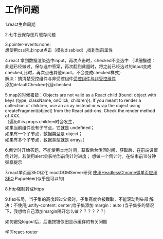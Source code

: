 # 工作问题

1.react生命周期

2.七牛云保存图片缓存问题

3.pointer-events:none;   
    想使用css禁止input点击（模拟disabled）,找到当前属性

4.react 拿到数据渲染选中input，再次点击时，checked不会选中
（详细描述：此题已经做过，保存选中答案，再次翻到此题时，将之前已经选过的input变成checked,此时，再次点击其他input，不会变成checked样式）     
    解决：搞清楚受控组件与非受控组件[受控组件与非受控组件](https://itbilu.com/javascript/react/4ki9qFFqg.html)    
    添加defaultChecked代替checked

5.map的时候报错：Objects are not valid as a React child (found: object with keys {type, className, onClick, children}). If you meant to render a collection of children, use an array instead or wrap the object using createFragment(object) from the React add-ons. Check the render method of XXX.        
    （遍历this.props.children时会发生，     
    如果当前组件没有子节点，它就是 undefined；      
    如果有一个子节点，数据类型是 object；     
    如果有多个子节点，数据类型就是 array。）       

6.倒计时开始答题，不能使用本地时间，获取后台传回时间，获取后，在前端设置倒计时，若使用alert会影响当前倒计时进度；
    想做一个倒计时，在结束前10分钟弹框提示


7.react单页面SEO优化
    reactDOMServer研究
    [使用HeadlessChrome做单页应用SEO](https://github.com/gwuhaolin/blog/issues/8)
    Puppeteer(似乎是可以的)


8.http强制转成https
    <meta http-equiv="refresh">


9.flex布局，当子集的高度超过父级时，子集高度会被截取，不能滚动到头部
    解决：不使用justify-content: center;给子集添加   margin：auto
        (当子集多的情况下，我想给自己添加margin隔开怎么做？？？？？？)







如何避免logout后，后退按钮依旧显示缓存的有关问题






学习react-router








 



